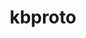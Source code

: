 ---
title: "kbproto"
layout: cache
category: package
meta: {"versions": ["1.0.7"], "compilers": ["gcc@8.3.1", "gcc@9.3.0", "gcc@8.1.0", "gcc@7.5.0", "gcc@7.3.1", "gcc@8.4.1", "gcc@7.3.0", "gcc@10.3.0"]}
spec_files: 
 - "kbproto@1.0.7%gcc@9.3.0 arch=linux-ubuntu20.04-x86_64": spec-0.json
 - "kbproto@1.0.7%gcc@8.3.1 arch=linux-rhel8-x86_64": spec-1.json
 - "kbproto@1.0.7%gcc@7.3.0 arch=linux-rhel7-ppc64le": spec-2.json
 - "kbproto@1.0.7%gcc@9.3.0 arch=linux-ubuntu20.04-ppc64le": spec-3.json
 - "kbproto@1.0.7%gcc@7.5.0 arch=linux-ubuntu18.04-x86_64": spec-4.json
 - "kbproto@1.0.7%gcc@8.1.0 arch=linux-rhel7-x86_64": spec-5.json
 - "kbproto@1.0.7%gcc@8.3.1 arch=linux-rhel8-ppc64le": spec-6.json
 - "kbproto@1.0.7%gcc@7.3.0 arch=linux-rhel7-x86_64": spec-7.json
 - "kbproto@1.0.7%gcc@7.3.0 arch=linux-rhel8-x86_64": spec-8.json
 - "kbproto@1.0.7%gcc@9.3.0 arch=linux-rhel7-x86_64": spec-9.json
 - "kbproto@1.0.7%gcc@10.3.0 arch=linux-ubuntu21.04-x86_64": spec-10.json
 - "kbproto@1.0.7%gcc@7.5.0 arch=linux-ubuntu18.04-ppc64le": spec-11.json
 - "kbproto@1.0.7%gcc@7.3.0 arch=linux-ubuntu18.04-x86_64": spec-12.json
 - "kbproto@1.0.7%gcc@7.3.0 arch=linux-centos7-x86_64": spec-13.json
 - "kbproto@1.0.7%gcc@7.3.1 arch=linux-amzn2-x86_64": spec-14.json
 - "kbproto@1.0.7%gcc@9.3.0 arch=linux-rhel7-ppc64le": spec-15.json
 - "kbproto@1.0.7%gcc@7.3.0 arch=linux-centos8-x86_64": spec-16.json
 - "kbproto@1.0.7%gcc@8.4.1 arch=linux-rhel8-x86_64": spec-17.json
 - "kbproto@1.0.7%gcc@7.3.0 arch=linux-centos7-ppc64le": spec-18.json
 - "kbproto@1.0.7%gcc@7.3.0 arch=linux-ubuntu18.04-ppc64le": spec-19.json
 - "kbproto@1.0.7%gcc@9.3.0 arch=cray-cnl7-haswell": spec-20.json

---